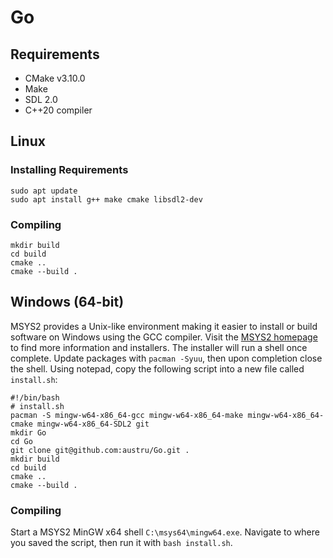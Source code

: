 # Go

## Requirements
- CMake v3.10.0
- Make
- SDL 2.0
- C++20 compiler

## Linux

### Installing Requirements
```
sudo apt update
sudo apt install g++ make cmake libsdl2-dev
```

### Compiling
```
mkdir build
cd build
cmake ..
cmake --build .
```

## Windows (64-bit)
MSYS2 provides a Unix-like environment making it easier to install or build software on Windows using the GCC compiler.
Visit the [MSYS2 homepage](https://www.msys2.org/) to find more information and installers.
The installer will run a shell once complete. Update packages with `pacman -Syuu`, then upon completion close the shell.
Using notepad, copy the following script into a new file called `install.sh`:
```
#!/bin/bash
# install.sh
pacman -S mingw-w64-x86_64-gcc mingw-w64-x86_64-make mingw-w64-x86_64-cmake mingw-w64-x86_64-SDL2 git
mkdir Go
cd Go
git clone git@github.com:austru/Go.git .
mkdir build
cd build
cmake ..
cmake --build .
```
### Compiling
Start a MSYS2 MinGW x64 shell `C:\msys64\mingw64.exe`.
Navigate to where you saved the script, then run it with `bash install.sh`.




